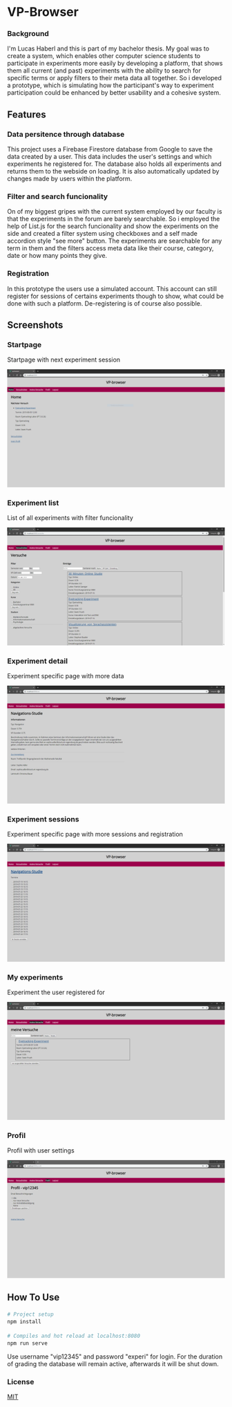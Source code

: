 # VP-Browser

### Background

I'm Lucas Haberl and this is part of my bachelor thesis. My goal was to create a system, which enables other computer science students to participate in experiments more easily by developing a platform, that shows them all current (and past) experiments with the ability to search for specific terms or apply filters to their meta data all together. So i developed a prototype, which is simulating how the participant's way to experiment participation could be enhanced by better usability and a cohesive system.

## Features

### Data persitence through database

This project uses a Firebase Firestore database from Google to save the data created by a user. This data includes the user's settings and which experiments he registered for. The database also holds all experiments and returns them to the webside on loading. It is also automatically updated by changes made by users within the platform.

### Filter and search funcionality

On of my biggest gripes with the current system employed by our faculty is that the experiments in the forum are barely searchable. So i employed the help of List.js for the search funcionality and show the experiments on the side and created a filter system using checkboxes and a self made accordion style "see more" button. The experiments are searchable for any term in them and the filters access meta data like their course, category, date or how many points they give.

### Registration

In this prototype the users use a simulated account. This account can still register for sessions of certains experiments though to show, what could be done with such a platform. De-registering is of course also possible.

## Screenshots

### Startpage
Startpage with next experiment session

![start](https://github.com/UniRegensburg/VP-Browser/blob/master/src/assets/vp_home.PNG?raw=true)

### Experiment list
List of all experiments with filter funcionality

![experiment list](https://github.com/UniRegensburg/VP-Browser/blob/master/src/assets/vp_vl.PNG?raw=true)

### Experiment detail
Experiment specific page with more data

![experiment detail](https://github.com/UniRegensburg/VP-Browser/blob/master/src/assets/vp_vd.PNG?raw=true)

### Experiment sessions
Experiment specific page with more sessions and registration

![experiment sessions](https://github.com/UniRegensburg/VP-Browser/blob/master/src/assets/vp_sessions.PNG?raw=true)

### My experiments
Experiment the user registered for

![experiment sessions](https://github.com/UniRegensburg/VP-Browser/blob/master/src/assets/vp_mv.PNG?raw=true)

### Profil
Profil with user settings

![experiment sessions](https://github.com/UniRegensburg/VP-Browser/blob/master/src/assets/vp_profil.PNG?raw=true)


## How To Use

``` bash
# Project setup
npm install

# Compiles and hot reload at localhost:8080
npm run serve
```

Use username "vip12345" and password "experi" for login.
For the duration of grading the database will remain active, afterwards it will be shut down.

### License
[MIT](https://opensource.org/licenses/MIT)